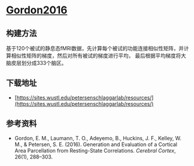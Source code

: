 # [Gordon2016](https://sites.wustl.edu/petersenschlaggarlab/resources/)

## 构建方法

基于120个被试的静息态fMRI数据，先计算每个被试的功能连接相似性矩阵，并计算相似性矩阵的梯度，然后对所有被试的梯度进行平均， 最后根据平均梯度将大脑皮层划分成333个脑区。

## 下载地址

* [https://sites.wustl.edu/petersenschlaggarlab/resources/](https://sites.wustl.edu/petersenschlaggarlab/resources/)

## 参考资料

* Gordon, E. M., Laumann, T. O., Adeyemo, B., Huckins, J. F., Kelley, W. M., & Petersen, S. E. (2016). Generation and Evaluation of a Cortical Area Parcellation from Resting-State Correlations. *Cerebral Cortex*, 26(1), 288–303.